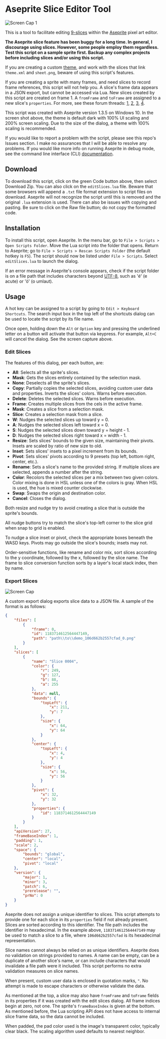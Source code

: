 # Aseprite Slice Editor Tool

![Screen Cap 1](screenCap.png)

This is a tool to facilitate editing [9-slices](https://en.wikipedia.org/wiki/9-slice_scaling) within the [Aseprite](https://www.aseprite.org/) pixel art editor.

**The Aseprite slice feature has been buggy for a long time. In general, I discourage using slices. However, some people employ them regardless. Test this script on a sample sprite first. Backup any complex projects before including slices and/or using this script.**

If you are creating a custom [theme](https://aseprite.org/docs/extensions/themes/), and work with the slices that link `theme.xml` and `sheet.png`, beware of using this script's features.

If you are creating a sprite with many frames, and need slices to record frame references, this script will not help you. A slice's frame data appears in a JSON export, but cannot be accessed via Lua. New slices created by this script are created on frame 1. A `fromFrame` and `toFrame` are assigned to a new slice's `properties`. For more, see these forum threads: [1](https://community.aseprite.org/t/how-do-i-figure-out-which-frame-a-slice-is-on), [2](https://community.aseprite.org/t/problem-with-slices-when-adding-removing-frames), [3](https://community.aseprite.org/t/slices-are-buggy-when-edited-at-different-frames), [4](https://community.aseprite.org/t/is-there-a-way-to-slice-single-frames).

This script was created with Aseprite version 1.3.5 on Windows 10. In the screen shot above, the theme is default dark with 100% UI scaling and 200% screen scaling. Due to the size of the dialog, a theme with 100% scaling is recommended.

If you would like to report a problem with the script, please see this repo's Issues section. I make no assurances that I will be able to resolve any problems. If you would like more info on running Aseprite in debug mode, see the command line interface (CLI) [documentation](https://aseprite.org/docs/cli/#debug).

## Download

To download this script, click on the green Code button above, then select Download Zip. You can also click on the `editSlices.lua` file. Beware that some browsers will append a `.txt` file format extension to script files on download. Aseprite will not recognize the script until this is removed and the original `.lua` extension is used. There can also be issues with copying and pasting. Be sure to click on the Raw file button; do not copy the formatted code.

## Installation

To install this script, open Aseprite. In the menu bar, go to `File > Scripts > Open Scripts Folder`. Move the Lua script into the folder that opens. Return to Aseprite; go to `File > Scripts > Rescan Scripts Folder` (the default hotkey is `F5`). The script should now be listed under `File > Scripts`. Select `editSlices.lua` to launch the dialog.

If an error message in Aseprite's console appears, check if the script folder is on a file path that includes characters beyond [UTF-8](https://en.wikipedia.org/wiki/UTF-8), such as 'é' (e acute) or 'ö' (o umlaut).

## Usage

A hot key can be assigned to a script by going to `Edit > Keyboard Shortcuts`. The search input box in the top left of the shortcuts dialog can be used to locate the script by its file name.

Once open, holding down the `Alt` or `Option` key and pressing the underlined letter on a button will activate that button via keypress. For example, `Alt+C` will cancel the dialog. See the screen capture above.

### Edit Slices

The features of this dialog, per each button, are:
- **All**: Selects all the sprite's slices.
- **Mask**: Gets the slices entirely contained by the selection mask.
- **None**: Deselects all the sprite's slices.
- **Copy**: Partially copies the selected slices, avoiding custom user data and properties. Inverts the slices' colors. Warns before execution.
- **Delete**: Deletes the selected slices. Warns before execution.
- **Frame**: Creates multiple slices from the cels in the active frame.
- **Mask**: Creates a slice from a selection mask.
- **Slice**: Creates a selection mask from a slice.
- **W**: Nudges the selected slices up toward y = 0.
- **A**: Nudges the selected slices left toward x = 0.
- **S**: Nudges the selected slices down toward y = height - 1.
- **D**: Nudges the selected slices right toward x = width - 1.
- **Resize**: Sets slices' bounds to the given size, maintaining their pivots. Insets are scaled by ratio of new size to old.
- **Inset**: Sets slices' insets to a pixel increment from its bounds.
- **Pivot**: Sets slices' pivots according to 9 presets (top left, bottom right, center, etc.).
- **Rename**: Sets a slice's name to the provided string. If multiple slices are selected, appends a number after the string.
- **Color**: Recolors the selected slices per a mix between two given colors. Color mixing is done in HSL unless one of the colors is gray. When HSL is used, the hue is mixed counter clockwise.
- **Swap**: Swaps the origin and destination color.
- **Cancel**: Closes the dialog.

Both resize and nudge try to avoid creating a slice that is outside the sprite's bounds.

All nudge buttons try to match the slice's top-left corner to the slice grid when snap to grid is enabled.

To nudge a slice inset or pivot, check the appropriate boxes beneath the WASD keys. Pivots may go outside the slice's bounds; insets may not.

Order-sensitive functions, like rename and color mix, sort slices according to the y coordinate, followed by the x, followed by the slice name. The frame to slice conversion function sorts by a layer's local stack index, then by name.

### Export Slices

![Screen Cap](screenCap2.png)

A custom export dialog exports slice data to a JSON file. A sample of the format is as follows:

```json
{
    "files": [
        {
            "frame": 0,
            "id": 1183714612564447149,
            "path": "path\\to\\demo_106d662b2557cfad_0.png"
        }
    ],
    "slices": [
        {
            "name": "Slice 0004",
            "color": {
                "r": 249,
                "g": 127,
                "b": 88,
                "a": 255
            },
            "data": null,
            "bounds": {
                "topLeft": {
                    "x": 211,
                    "y": 7
                },
                "size": {
                    "x": 64,
                    "y": 64
                }
            },
            "center": {
                "topLeft": {
                    "x": 4,
                    "y": 4
                },
                "size": {
                    "x": 56,
                    "y": 56
                }
            },
            "pivot": {
                "x": 32,
                "y": 32
            },
            "properties": {
                "id": 1183714612564447149
            }
        }
    ],
    "apiVersion": 27,
    "frameBaseIndex": 1,
    "padding": 1,
    "scale": 2,
    "space": {
        "bounds": "global",
        "center": "local",
        "pivot": "local"
    },
    "version": {
        "major": 1,
        "minor": 3,
        "patch": 6,
        "prerelease": "",
        "prNo": 0
    }
}
```

Aseprite does not assign a unique identifier to slices. This script attempts to provide one for each slice in its `properties` field if not already present. Slices are sorted according to this identifier. The file path includes the identifier in hexadecimal. In the example above, `1183714612564447149` may be used to match a slice to a file, where `106d662b2557cfad` is its hexadecimal representation.

Slice names cannot always be relied on as unique identifiers. Aseprite does no validation on strings provided to names. A name can be empty, can be a duplicate of another slice's name, or can include characters that would invalidate a file path were it included. This script performs no extra validation measures on slice names.

When present, custom user data is enclosed in quotation marks, `"`. No attempt is made to escape characters or otherwise validate the data.

As mentioned at the top, a slice may also have `fromFrame` and `toFrame` fields in its properties if it was created with the edit slices dialog. All frame indices begin at zero, not one. The sprite's `frameBaseIndex` is given at the bottom. As mentioned before, the Lua scripting API does not have access to internal slice frame data, so the data cannot be included.

When padded, the pad color used is the image's transparent color, typically clear black. The scaling algorithm used defaults to nearest neighbor.